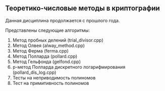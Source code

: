 ## Теоретико-числовые методы в криптографии
Данная дисциплина продолжается с прошлого года.


Представлены следующие алгоритмы:
1) Метод пробных делений (trial_divisor.cpp)
2) Метод Олвея (alway_method.cpp)
3) Метод Ферма (ferma.cpp)
4) Метод Полларда (pollard.cpp)
5) Метод Гельфонда (gelfond.cpp)
6) p-метод Полларда дискретного логарифмирования (pollard_dis_log.cpp)
7) Тесты на неприводимость полиномов
8) Тест на примитивность полиномов
